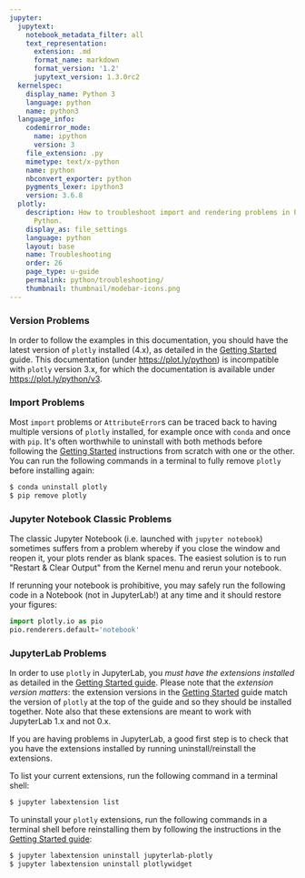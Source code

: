 ```yaml
---
jupyter:
  jupytext:
    notebook_metadata_filter: all
    text_representation:
      extension: .md
      format_name: markdown
      format_version: '1.2'
      jupytext_version: 1.3.0rc2
  kernelspec:
    display_name: Python 3
    language: python
    name: python3
  language_info:
    codemirror_mode:
      name: ipython
      version: 3
    file_extension: .py
    mimetype: text/x-python
    name: python
    nbconvert_exporter: python
    pygments_lexer: ipython3
    version: 3.6.8
  plotly:
    description: How to troubleshoot import and rendering problems in Plotly with
      Python.
    display_as: file_settings
    language: python
    layout: base
    name: Troubleshooting
    order: 26
    page_type: u-guide
    permalink: python/troubleshooting/
    thumbnail: thumbnail/modebar-icons.png
---
```


<!-- #region -->
### Version Problems

In order to follow the examples in this documentation, you should have the latest version of `plotly` installed (4.x), as detailed in the [Getting Started](/python/getting-started) guide. This documentation (under https://plot.ly/python) is incompatible with `plotly` version 3.x, for which the documentation is available under https://plot.ly/python/v3.

### Import Problems

Most `import` problems or `AttributeError`s can be traced back to having multiple versions of `plotly` installed, for example once with `conda` and once with `pip`. It's often worthwhile to uninstall with both methods before following the [Getting Started](/python/getting-started) instructions from scratch with one or the other. You can run the following commands in a terminal to fully remove `plotly` before installing again:

```bash
$ conda uninstall plotly
$ pip remove plotly
```

### Jupyter Notebook Classic Problems

The classic Jupyter Notebook (i.e. launched with `jupyter notebook`) sometimes suffers from a problem whereby if you close the window and reopen it, your plots render as blank spaces. The easiest solution is to run "Restart & Clear Output" from the Kernel menu and rerun your notebook.

If rerunning your notebook is prohibitive, you may safely run the following code in a Notebook (not in JupyterLab!) at any time and it should restore your figures:

```python
import plotly.io as pio
pio.renderers.default='notebook'
```

### JupyterLab Problems

In order to use `plotly` in JupyterLab, you *must have the extensions installed* as detailed in the [Getting Started guide](/python/getting-started). Please note that the *extension version matters*: the extension versions in the [Getting Started](/python/getting-started) guide match the version of `plotly` at the top of the guide and so they should be installed together. Note also that these extensions are meant to work with JupyterLab 1.x and not 0.x.

If you are having problems in JupyterLab, a good first step is to check that you have the extensions installed by running uninstall/reinstall the extensions.

To list your current extensions, run the following command in a terminal shell:

```bash
$ jupyter labextension list
```

To uninstall your `plotly` extensions, run the following commands in a terminal shell before reinstalling them by following the instructions in the [Getting Started guide](/python/getting-started):

```bash
$ jupyter labextension uninstall jupyterlab-plotly
$ jupyter labextension uninstall plotlywidget
```
<!-- #endregion -->

```python

```

